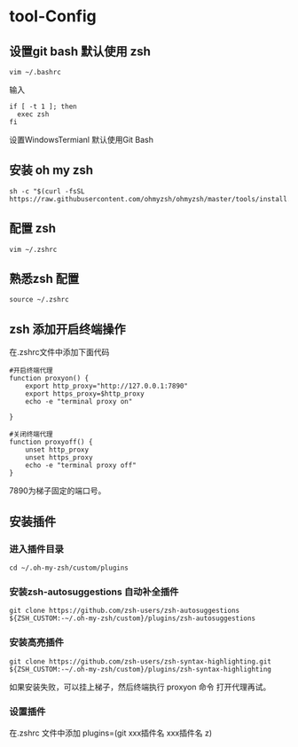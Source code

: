 # tool-Config
## 设置git bash 默认使用 zsh
```
vim ~/.bashrc
```
输入
```
if [ -t 1 ]; then
  exec zsh
fi
```
设置WindowsTermianl 默认使用Git Bash


## 安装 oh my zsh
```
sh -c "$(curl -fsSL https://raw.githubusercontent.com/ohmyzsh/ohmyzsh/master/tools/install.sh)"
```


## 配置 zsh
```
vim ~/.zshrc
```

## 熟悉zsh 配置
```
source ~/.zshrc
```

## zsh 添加开启终端操作
在.zshrc文件中添加下面代码
```
#开启终端代理
function proxyon() {
	export http_proxy="http://127.0.0.1:7890"
	export https_proxy=$http_proxy
	echo -e "terminal proxy on"

}

#关闭终端代理
function proxyoff() {
	unset http_proxy
	unset https_proxy
	echo -e "terminal proxy off"
}
```

7890为梯子固定的端口号。

## 安装插件

### 进入插件目录
```
cd ~/.oh-my-zsh/custom/plugins
```

### 安装zsh-autosuggestions 自动补全插件
```
git clone https://github.com/zsh-users/zsh-autosuggestions ${ZSH_CUSTOM:-~/.oh-my-zsh/custom}/plugins/zsh-autosuggestions
```

### 安装高亮插件 

```
git clone https://github.com/zsh-users/zsh-syntax-highlighting.git ${ZSH_CUSTOM:-~/.oh-my-zsh/custom}/plugins/zsh-syntax-highlighting
```

如果安装失败，可以挂上梯子，然后终端执行 proxyon 命令 打开代理再试。

### 设置插件
在.zshrc 文件中添加 
plugins=(git xxx插件名 xxx插件名 z)
